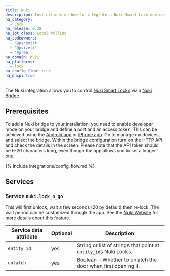 ```yaml
---
title: Nuki
description: Instructions on how to integrate a Nuki Smart Lock devices.
ha_category:
  - Lock
ha_release: 0.38
ha_iot_class: Local Polling
ha_codeowners:
  - '@pschmitt'
  - '@pvizeli'
  - '@pree'
ha_domain: nuki
ha_platforms:
  - lock
ha_config_flow: true
ha_dhcp: true
---
```


The Nuki integration allows you to control [Nuki Smart Locks](https://nuki.io/en/smart-lock/) via a [Nuki Bridge](https://nuki.io/en/bridge/).

## Prerequisites

To add a Nuki bridge to your installation, you need to enable developer mode on your bridge and define a port and an access token. This can be achieved using the [Android app](https://play.google.com/store/apps/details?id=io.nuki) or [iPhone app](https://apps.apple.com/app/nuki-smart-lock/id1044998081). Go to manage my devices, and select the bridge. Within the bridge configuration turn on the HTTP API and check the details in the screen. Please note that the API token should be 6-20 characters long, even though the app allows you to set a longer one.

{% include integrations/config_flow.md %}

## Services

### Service `nuki.lock_n_go`

This will first unlock, wait a few seconds (20 by default) then re-lock. The wait period can be customized through the app.
See the [Nuki Website](https://nuki.io/en/support/smart-lock/sl-features/locking-with-the-smart-lock/) for more details about this feature.

| Service data attribute | Optional | Description |
| ---------------------- | -------- | ----------- |
| `entity_id` | yes | String or list of strings that point at `entity_id`s Nuki Locks.
| `unlatch` | yes | Boolean - Whether to unlatch the door when first opening it.
